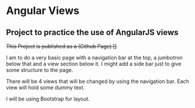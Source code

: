 # Angular Views

## Project to practice the use of AngularJS views

~~This Project is published as a (Github Page) []~~

I am to do a very basic page with a navigation bar at the top, a jumbotron below that and a view section below it. I might add a side bar just to give some structure to the page.

There will be 4 views that will be changed by using the navigation bar. Each view will hold some dummy text.

I will be using Bootstrap for layout.
